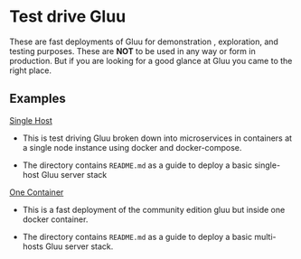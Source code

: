 # Test drive Gluu

These are fast deployments of Gluu for demonstration , exploration, and testing purposes. These are **NOT** to be used in any way or form in production. But if you are looking for a good glance at Gluu you came to the right place.

## Examples

[Single Host](./test_drive/single-host/)

- This is test driving Gluu broken down into microservices in containers at a single node instance using docker and docker-compose.

- The directory contains `README.md` as a guide to deploy a basic single-host Gluu server stack

[One Container](./test_drive/one_container/)

- This is a fast deployment of the community edition gluu but inside one docker container.

- The directory contains `README.md` as a guide to deploy a basic multi-hosts Gluu server stack.
